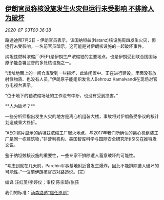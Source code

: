 <!--1593737779000-->
[伊朗官员称核设施发生火灾但运行未受影响 不排除人为破坏](https://cn.reuters.com/article/iran-nuclear-facility-fire-0702-thur-idCNKBS24402J)
------

<div><i>2020-07-03T00:36:38</i></div><div class="StandardArticleBody_body"><p>路透迪拜7月2日 - 伊朗官员表示，该国纳坦兹(Natanz)核设施周四发生火灾，但运行未受影响。一名前官员暗示，这可能是对伊朗核设施的一起破坏事件。 </p><p>纳坦兹燃料浓缩厂(FEP)是伊朗生产浓缩铀的主要地点，也是伊朗受到联合国国际原子能总署监督的多处核设施之一。 </p><p>“场址地面上的一间仓库受到一些损坏，此处闲置中、正在进行建设。里面没有放射性物质、也没有人员，”伊朗原子能组织发言人Behrouz Kamalvandi在现场对官方电视台表示。 </p><p>“位于地下的铀浓缩场址的工作没有中断，也没有受到损害。” </p><p>**人为破坏？** </p><p>一些分析师指出发生火灾的地方是离心机组装大楼，事故将对伊朗备受争议的核计划造成重大挫折。 </p><p>“AEOI照片显示的纳坦兹浓缩工厂起火地点，与2017年我们所确认的离心机组装工厂是同一栋建筑物，”非营利机构、美国智库科学与国际安全研究所(ISIS)在推特发文说。 </p><p>鉴于纳坦兹核设施的重要性，一些专家不排除遭人蓄意破坏的可能性。 </p><p>“考虑到就在几天前，Parchin军事基地附近曾发生爆炸，因此不能排除遭人破坏的可能性，”一位前伊朗核官员对路透说。(完) </p><div class="Attribution_container"><div class="Attribution_attribution"><p class="Attribution_content">编译 汪红英/李婷仪；审校 陈宗琦/张荻 </p></div></div><div class="StandardArticleBody_trustBadgeContainer"><span class="StandardArticleBody_trustBadgeTitle">我们的标准：</span><span class="trustBadgeUrl"><a href="https://www.thomsonreuters.cn/content/dam/openweb/documents/pdf/china/brochures/about-us-1.pdf">汤森路透“信任原则”</a></span></div></div>
